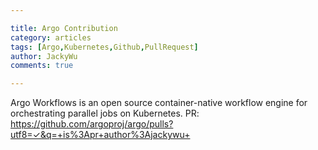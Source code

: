```yaml
---

title: Argo Contribution
category: articles
tags: [Argo,Kubernetes,Github,PullRequest]
author: JackyWu
comments: true

---
```


Argo Workflows is an open source container-native workflow engine for orchestrating parallel jobs on Kubernetes.
PR: <https://github.com/argoproj/argo/pulls?utf8=✓&q=+is%3Apr+author%3Ajackywu+>